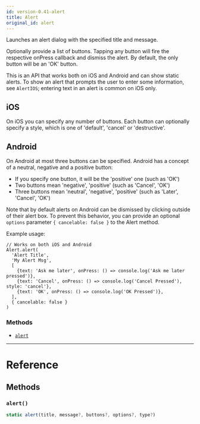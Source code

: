 ```yaml
---
id: version-0.41-alert
title: Alert
original_id: alert
---
```


Launches an alert dialog with the specified title and message.

Optionally provide a list of buttons. Tapping any button will fire the respective onPress callback and dismiss the alert. By default, the only button will be an 'OK' button.

This is an API that works both on iOS and Android and can show static alerts. To show an alert that prompts the user to enter some information, see `AlertIOS`; entering text in an alert is common on iOS only.

## iOS

On iOS you can specify any number of buttons. Each button can optionally specify a style, which is one of 'default', 'cancel' or 'destructive'.

## Android

On Android at most three buttons can be specified. Android has a concept of a neutral, negative and a positive button:

- If you specify one button, it will be the 'positive' one (such as 'OK')
- Two buttons mean 'negative', 'positive' (such as 'Cancel', 'OK')
- Three buttons mean 'neutral', 'negative', 'positive' (such as 'Later', 'Cancel', 'OK')

Note that by default alerts on Android can be dismissed by clicking outside of their alert box. To prevent this behavior, you can provide an optional `options` parameter `{ cancelable: false }` to the Alert method.

Example usage:

```
// Works on both iOS and Android
Alert.alert(
  'Alert Title',
  'My Alert Msg',
  [
    {text: 'Ask me later', onPress: () => console.log('Ask me later pressed')},
    {text: 'Cancel', onPress: () => console.log('Cancel Pressed'), style: 'cancel'},
    {text: 'OK', onPress: () => console.log('OK Pressed')},
  ],
  { cancelable: false }
)
```

### Methods

- [`alert`](alert.md#alert)

---

# Reference

## Methods

### `alert()`

```javascript
static alert(title, message?, buttons?, options?, type?)
```
